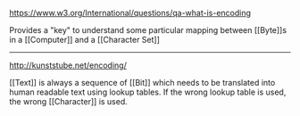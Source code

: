 https://www.w3.org/International/questions/qa-what-is-encoding

Provides a "key" to understand some particular mapping between [[Byte]]s in a [[Computer]] and a [[Character Set]]

---

http://kunststube.net/encoding/

[[Text]] is always a sequence of [[Bit]] which needs to be translated into human readable text using lookup tables. If the wrong lookup table is used, the wrong [[Character]] is used.
